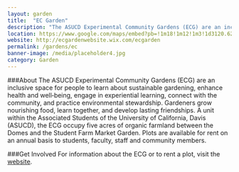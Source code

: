 ```yaml
---
layout: garden
title:  "EC Garden"
description: "The ASUCD Experimental Community Gardens (ECG) are an inclusive space for people to learn about sustainable gardening, enhance health and well‐being, engage in experiential learning, connect with the community, and practice environmental stewardship."
location: https://www.google.com/maps/embed?pb=!1m18!1m12!1m3!1d3120.6294112674805!2d-121.76658868454021!3d38.542309979626964!2m3!1f0!2f0!3f0!3m2!1i1024!2i768!4f13.1!3m3!1m2!1s0x0%3A0x0!2zMzjCsDMyJzMyLjMiTiAxMjHCsDQ1JzUxLjgiVw!5e0!3m2!1sen!2sus!4v1459359738644
website: http://ecgardenwebsite.wix.com/ecgarden
permalink: /gardens/ec
banner-image: /media/placeholder4.jpg
category: Garden
---
```


###About
The ASUCD Experimental Community Gardens (ECG) are an inclusive space for people to learn about sustainable gardening, enhance health and well‐being, engage in experiential learning, connect with the community, and practice environmental stewardship. Gardeners grow nourishing food, learn together, and develop lasting friendships. A unit within the Associated Students of the University of California, Davis (ASUCD), the ECG occupy five acres of organic farmland between the Domes and the Student Farm Market Garden. Plots are available for rent on an annual basis to students, faculty, staff and community members.


###Get Involved
For information about the ECG or to rent a plot, visit the [website](http://ecgardenwebsite.wix.com/ecgarden).


